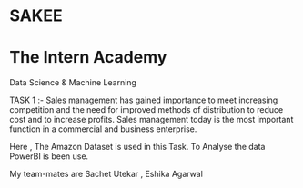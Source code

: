 # SAKEE

# The Intern Academy

Data Science & Machine Learning

TASK 1 :- Sales management has gained importance to meet increasing competition and the need for improved
          methods of distribution to reduce cost and to increase profits. Sales management today is the most
          important function in a commercial and business enterprise.
          
Here , The Amazon Dataset is used in this Task. To Analyse the data PowerBI is been use. 

My team-mates are Sachet Utekar , Eshika Agarwal
